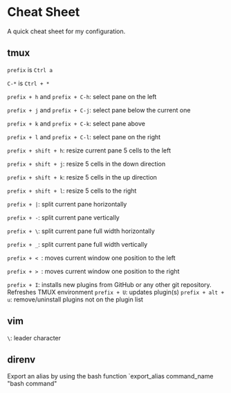 # Cheat Sheet

A quick cheat sheet for my configuration.

## tmux

`prefix` is `Ctrl a`

`C-*` is `Ctrl + *`


`prefix + h` and `prefix + C-h`: select pane on the left

`prefix + j` and `prefix + C-j`: select pane below the current one

`prefix + k` and `prefix + C-k`: select pane above

`prefix + l` and `prefix + C-l`: select pane on the right


`prefix + shift + h`: resize current pane 5 cells to the left

`prefix + shift + j`: resize 5 cells in the down direction

`prefix + shift + k`: resize 5 cells in the up direction

`prefix + shift + l`: resize 5 cells to the right


`prefix + |`: split current pane horizontally

`prefix + -`: split current pane vertically

`prefix + \`: split current pane full width horizontally

`prefix + _`: split current pane full width vertically


`prefix + < `: moves current window one position to the left

`prefix + > `: moves current window one position to the right

`prefix + I`: installs new plugins from GitHub or any other git repository. Refreshes TMUX environment
`prefix + U`: updates plugin(s)
`prefix + alt + u`: remove/uninstall plugins not on the plugin list

## vim

`\`: leader character

## direnv

Export an alias by using the bash function `export_alias command_name "bash command"

